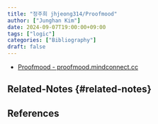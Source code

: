 ```yaml
---
title: "정주희 jhjeong314/Proofmood"
author: ["Junghan Kim"]
date: 2024-09-07T19:00:00+09:00
tags: ["logic"]
categories: ["Bibliography"]
draft: false
---
```


-   [Proofmood - proofmood.mindconnect.cc](https://proofmood.mindconnect.cc/)


## Related-Notes {#related-notes}

## References

<style>.csl-entry{text-indent: -1.5em; margin-left: 1.5em;}</style><div class="csl-bib-body">
</div>
